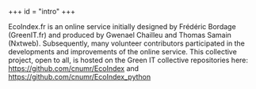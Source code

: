 +++
id = "intro"
+++

EcoIndex.fr is an online service initially designed by Frédéric Bordage (GreenIT.fr) and produced by Gwenael Chailleu and Thomas Samain (Nxtweb).
Subsequently, many volunteer contributors participated in the developments and improvements of the online service. This collective project, open to all, is hosted on the Green IT collective repositories here: https://github.com/cnumr/EcoIndex and https://github.com/cnumr/EcoIndex_python